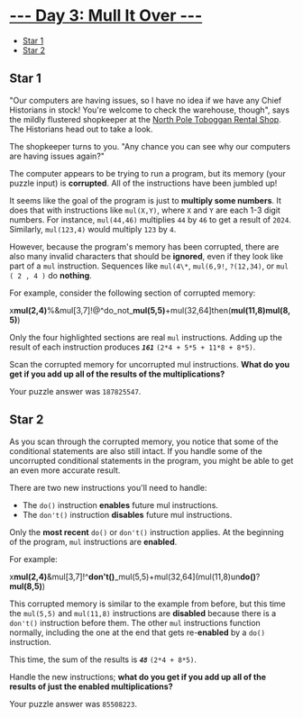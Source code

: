 # [--- Day 3: Mull It Over ---](https://adventofcode.com/2024/day/3)

<!-- no toc -->

- [Star 1](#star-1)
- [Star 2](#star-2)

## Star 1

"Our computers are having issues, so I have no idea if we have any Chief Historians in stock! You're welcome to check the warehouse, though", says the mildly flustered shopkeeper at the [North Pole Toboggan Rental Shop](https://adventofcode.com/2020/day/2). The Historians head out to take a look.

The shopkeeper turns to you. "Any chance you can see why our computers are having issues again?"

The computer appears to be trying to run a program, but its memory (your puzzle input) is **corrupted**. All of the instructions have been jumbled up!

It seems like the goal of the program is just to **multiply some numbers**. It does that with instructions like `mul(X,Y)`, where `X` and `Y` are each 1-3 digit numbers. For instance, `mul(44,46)` multiplies `44` by `46` to get a result of `2024`. Similarly, `mul(123,4)` would multiply `123` by `4`.

However, because the program's memory has been corrupted, there are also many invalid characters that should be **ignored**, even if they look like part of a `mul` instruction. Sequences like `mul(4\*`, `mul(6,9!`, `?(12,34)`, or `mul ( 2 , 4 )` do **nothing**.

For example, consider the following section of corrupted memory:

x**mul(2,4)**%&mul[3,7]!@^do_not\_**mul(5,5)**+mul(32,64]then(**mul(11,8)mul(8,5)**)

Only the four highlighted sections are real `mul` instructions. Adding up the result of each instruction produces **_`161`_** `(2*4 + 5*5 + 11*8 + 8*5)`.

Scan the corrupted memory for uncorrupted mul instructions. **What do you get if you add up all of the results of the multiplications?**

Your puzzle answer was `187825547`.

## Star 2

As you scan through the corrupted memory, you notice that some of the conditional statements are also still intact. If you handle some of the uncorrupted conditional statements in the program, you might be able to get an even more accurate result.

There are two new instructions you'll need to handle:

- The `do()` instruction **enables** future mul instructions.
- The `don't()` instruction **disables** future mul instructions.

Only the **most recent** `do()` or `don't()` instruction applies. At the beginning of the program, `mul` instructions are **enabled**.

For example:

x**mul(2,4)**&mul[3,7]!^**don't()**\_mul(5,5)+mul(32,64](mul(11,8)un**do()**?**mul(8,5)**)

This corrupted memory is similar to the example from before, but this time the `mul(5,5)` and `mul(11,8)` instructions are **disabled** because there is a `don't()` instruction before them. The other `mul` instructions function normally, including the one at the end that gets re-**enabled** by a `do()` instruction.

This time, the sum of the results is **_`48`_** `(2*4 + 8*5)`.

Handle the new instructions; **what do you get if you add up all of the results of just the enabled multiplications?**

Your puzzle answer was `85508223`.
